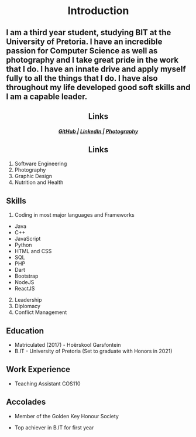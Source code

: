 <html lang="en">
<head>
  <meta charset="utf-8">

  <title>The HTML5 Herald</title>
  <meta name="description" content="The HTML5 Herald">
  <meta name="author" content="SitePoint">

  <link rel="stylesheet" href="css/styles.css?v=1.0">

</head>

<body>
  <h1 align="center">Introduction</h1>

  I am a third year student, studying BIT at the University of Pretoria. I have an incredible passion for Computer Science as well as photography and I take great pride in the work that I do. I have an innate drive and apply myself fully to all the things that I do. I have also throughout my life developed good soft skills and I am a capable leader.
  ---

<h2 align="center">Links</h2>

<div align="center">
  <h5>
    <a href="https://github.com/QuintonCoetzee">
      GitHub
    </a>
    <span> | </span>
    <a href="https://www.linkedin.com/in/quinton-coetzee-3656a01a3/">
      LinkedIn
    </a><span> | </span>
    <a href="https://unsplash.com/@quinietjie">
      Photography
    </a>
  </h5>
</div>

<h2 align="center">Links</h2>
<ol>
<li> Software Engineering </li>
<li> Photography </li> 
<li> Graphic Design </li>
<li> Nutrition and Health </li>
</ol>

## Skills
1. Coding in most major languages and Frameworks
  + Java
  + C++
  + JavaScript
  + Python
  + HTML and CSS
  + SQL
  + PHP
  + Dart
  + Bootstrap
  + NodeJS
  + ReactJS
2. Leadership
3. Diplomacy
4. Conflict Management

## Education
+ Matriculated (2017) - Hoërskool Garsfontein
+ B.IT - University of Pretoria (Set to graduate with Honors in 2021)

## Work Experience 
+ Teaching Assistant COS110

## Accolades
+ Member of the Golden Key Honour Society
+ Top achiever in B.IT for first year 

  <script src="js/scripts.js"></script>
</body>
</html>
